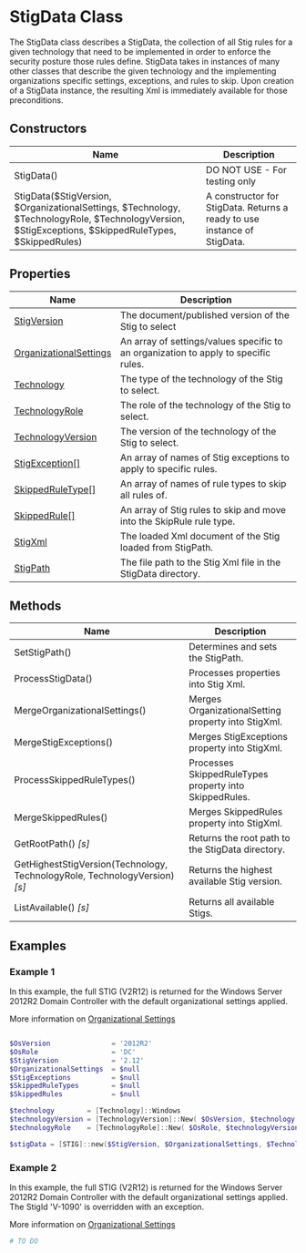 # StigData Class

The StigData class describes a StigData, the collection of all Stig rules for a given technology that need to be implemented in order to enforce the security posture those rules define. StigData takes in instances of many other classes that describe the given technology and the implementing organizations specific settings, exceptions, and rules to skip. Upon creation of a StigData instance, the resulting Xml is immediately available for those preconditions.

## Constructors

| Name | Description |
|-|-|
| StigData() | DO NOT USE - For testing only |
| StigData($StigVersion, $OrganizationalSettings, $Technology, $TechnologyRole, $TechnologyVersion, $StigExceptions, $SkippedRuleTypes, $SkippedRules) | A constructor for StigData. Returns a ready to use instance of StigData. |

## Properties

| Name | Description |
|-|-|
| [StigVersion](https://docs.microsoft.com/en-us/dotnet/api/?view=netframework-4.7.1&term=system.version) | The document/published version of the Stig to select |
| [OrganizationalSettings](OrganizationalSettings.md) | An array of settings/values specific to an organization to apply to specific rules. |
| [Technology](Technology.md) | The type of the technology of the Stig to select. |
| [TechnologyRole](TechnologyRole.md) | The role of the technology of the Stig to select. |
| [TechnologyVersion](TechnologyVersion.md) | The version of the technology of the Stig to select. |
| [StigException[]](StigException.md) | An array of names of Stig exceptions to apply to specific rules. |
| [SkippedRuleType[]](SkippedRuleType.md) | An array of names of rule types to skip all rules of. |
| [SkippedRule[]](SkippedRule.md) | An array of Stig rules to skip and move into the SkipRule rule type. |
| [StigXml](https://docs.microsoft.com/en-us/dotnet/api/system.xml.xmldocument?view=netframework-4.7.1) | The loaded Xml document of the Stig loaded from StigPath. |
| [StigPath](https://docs.microsoft.com/en-us/dotnet/api/system.string?view=netframework-4.7.1) | The file path to the Stig Xml file in the StigData directory. |

## Methods

| Name | Description |
|-|-|
| SetStigPath()                 | Determines and sets the StigPath. |
| ProcessStigData()             | Processes properties into Stig Xml. |
| MergeOrganizationalSettings() | Merges OrganizationalSetting property into StigXml. |
| MergeStigExceptions()         | Merges StigExceptions property into StigXml. |
| ProcessSkippedRuleTypes()     | Processes SkippedRuleTypes property into SkippedRules. |
| MergeSkippedRules()           | Merges SkippedRules property into StigXml. |
| GetRootPath() *[s]*           | Returns the root path to the StigData directory. |
| GetHighestStigVersion(Technology, TechnologyRole, TechnologyVersion) *[s]* | Returns the highest available Stig version. |
| ListAvailable() *[s]*     | Returns all available Stigs. |

## Examples

### Example 1

In this example, the full STIG (V2R12) is returned for the Windows Server 2012R2 Domain Controller with the default organizational settings applied.

More information on [Organizational Settings](OrganizationalSettings.md)

```PowerShell

$OsVersion               = '2012R2'
$OsRole                  = 'DC'
$StigVersion             = '2.12'
$OrganizationalSettings  = $null
$StigExceptions          = $null
$SkippedRuleTypes        = $null
$SkippedRules            = $null

$technology        = [Technology]::Windows
$technologyVersion = [TechnologyVersion]::New( $OsVersion, $technology )
$technologyRole    = [TechnologyRole]::New( $OsRole, $technologyVersion )

$stigData = [STIG]::new($StigVersion, $OrganizationalSettings, $Technology, $TechnologyRole, $TechnologyVersion, $StigExceptions, $SkippedRuleTypes, $SkippedRules)
```

### Example 2

In this example, the full STIG (V2R12) is returned for the Windows Server 2012R2 Domain Controller with the default organizational settings applied. The StigId 'V-1090' is overridden with an exception.

More information on [Organizational Settings](OrganizationalSettings.md)

```PowerShell
# TO DO
```
